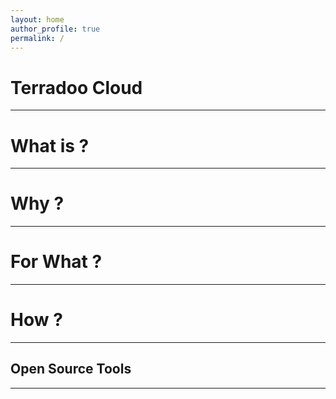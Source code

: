 ```yaml
---
layout: home
author_profile: true
permalink: /
---
```


# Terradoo Cloud
----------------

# What is ?
-----------

# Why ?
-------

# For What ?
------------

# How ?
-------

## Open Source Tools
--------------------